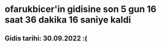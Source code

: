 # ofarukbicer'in gidisine son 5 gun 16 saat 36 dakika 16 saniye kaldi

## Gidis tarihi: 30.09.2022 :(